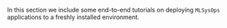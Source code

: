 In this section we include some end-to-end tutorials on deploying
`MLSysOps` applications to a freshly installed environment.
